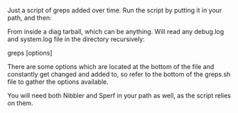 Just a script of greps added over time. Run the script by putting it in your path, and then:

From inside a diag tarball, which can be anything. Will read any debug.log and system.log file in the
directory recursively:

greps [options]

There are some options which are located at the bottom of the file and constantly get changed and added to,
so refer to the bottom of the greps.sh file to gather the options available.

You will need both Nibbler and Sperf in your path as well, as the script relies on them.
